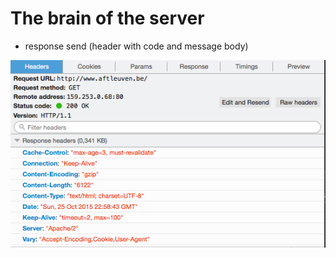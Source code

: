 # The brain of the server

* response send (header with code and message body)

<img src="resources/request.png">